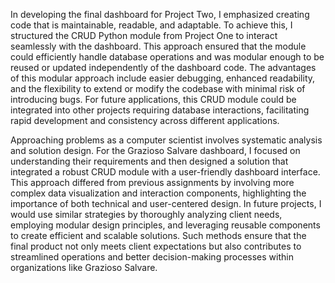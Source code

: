 In developing the final dashboard for Project Two, I emphasized creating code that is maintainable, readable, and adaptable. To achieve this, I structured the CRUD Python module from Project One to interact seamlessly with the dashboard. This approach ensured that the module could efficiently handle database operations and was modular enough to be reused or updated independently of the dashboard code. The advantages of this modular approach include easier debugging, enhanced readability, and the flexibility to extend or modify the codebase with minimal risk of introducing bugs. For future applications, this CRUD module could be integrated into other projects requiring database interactions, facilitating rapid development and consistency across different applications.

Approaching problems as a computer scientist involves systematic analysis and solution design. For the Grazioso Salvare dashboard, I focused on understanding their requirements and then designed a solution that integrated a robust CRUD module with a user-friendly dashboard interface. This approach differed from previous assignments by involving more complex data visualization and interaction components, highlighting the importance of both technical and user-centered design. In future projects, I would use similar strategies by thoroughly analyzing client needs, employing modular design principles, and leveraging reusable components to create efficient and scalable solutions. Such methods ensure that the final product not only meets client expectations but also contributes to streamlined operations and better decision-making processes within organizations like Grazioso Salvare.
